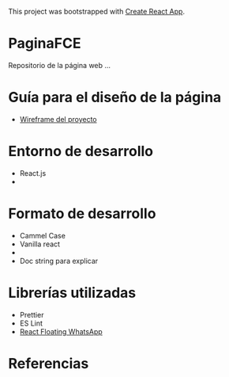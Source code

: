 This project was bootstrapped with [Create React App](https://github.com/facebook/create-react-app).

# PaginaFCE

Repositorio de la página web ...

# Guía para el diseño de la página

- [Wireframe del proyecto](fceunimet/Documentacion) 

# Entorno de desarrollo
- React.js
- 


# Formato de desarrollo
- Cammel Case
- Vanilla react
- 
- Doc string para explicar

# Librerías utilizadas
- Prettier
- ES Lint
- [React Floating WhatsApp](https://www.npmjs.com/package/react-floating-whatsapp) 

# Referencias
